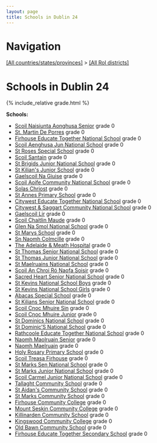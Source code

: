 ```yaml
---
layout: page
title: Schools in Dublin 24
---
```

# Navigation

[[All countries/states/provinces]](../..) > [[All RoI districts]](..)

# Schools in Dublin 24

{% include_relative grade.html %}

**Schools:**

- [Scoil Naisiunta Aonghusa Senior](Scoil_Naisiunta_Aonghusa_Senior.md) grade 0
- [St. Martin De Porres](St._Martin_De_Porres.md) grade 0
- [Firhouse Educate Together National School](Firhouse_Educate_Together_National_School.md) grade 0
- [Scoil Aenghusa Jun National School](Scoil_Aenghusa_Jun_National_School.md) grade 0
- [St Roses Special School](St_Roses_Special_School.md) grade 0
- [Scoil Santain](Scoil_Santain.md) grade 0
- [St Brigids Junior National School](St_Brigids_Junior_National_School.md) grade 0
- [St Kilian's Junior School](St_Kilian's_Junior_School.md) grade 0
- [Gaelscoil Na Giuise](Gaelscoil_Na_Giuise.md) grade 0
- [Scoil Aoife Community National School](Scoil_Aoife_Community_National_School.md) grade 0
- [Solas Chriost](Solas_Chriost.md) grade 0
- [St Annes Primary School](St_Annes_Primary_School.md) grade 0
- [Citywest Educate Together National School](Citywest_Educate_Together_National_School.md) grade 0
- [Citywest & Saggart Community National School](Citywest_&_Saggart_Community_National_School.md) grade 0
- [Gaelscoil Lir](Gaelscoil_Lir.md) grade 0
- [Scoil Chaitlin Maude](Scoil_Chaitlin_Maude.md) grade 0
- [Glen Na Smol National School](Glen_Na_Smol_National_School.md) grade 0
- [St Marys School](St_Marys_School.md) grade 0
- [Sn Naomh Colmcille](Sn_Naomh_Colmcille.md) grade 0
- [The Adelaide & Meath Hospital](The_Adelaide_&_Meath_Hospital.md) grade 0
- [St Thomas Senior National School](St_Thomas_Senior_National_School.md) grade 0
- [St Thomas Junior National School](St_Thomas_Junior_National_School.md) grade 0
- [St Maelruains National School](St_Maelruains_National_School.md) grade 0
- [Scoil An Chroi Ró Naofa Soisir](Scoil_An_Chroi_Ró_Naofa_Soisir.md) grade 0
- [Sacred Heart Senior National School](Sacred_Heart_Senior_National_School.md) grade 0
- [St Kevins National School Boys](St_Kevins_National_School_Boys.md) grade 0
- [St Kevins National School Girls](St_Kevins_National_School_Girls.md) grade 0
- [Abacas Special School](Abacas_Special_School.md) grade 0
- [St Kilians Senior National School](St_Kilians_Senior_National_School.md) grade 0
- [Scoil Cnoc Mhuire Sin](Scoil_Cnoc_Mhuire_Sin.md) grade 0
- [Scoil Cnoc Mhuire Junior](Scoil_Cnoc_Mhuire_Junior.md) grade 0
- [St Dominics National School](St_Dominics_National_School.md) grade 0
- [St Dominic’S National School](St_Dominic’S_National_School.md) grade 0
- [Rathcoole Educate Together National School](Rathcoole_Educate_Together_National_School.md) grade 0
- [Naomh Maolruain Senior](Naomh_Maolruain_Senior.md) grade 0
- [Naomh Maelruain](Naomh_Maelruain.md) grade 0
- [Holy Rosary Primary School](Holy_Rosary_Primary_School.md) grade 0
- [Scoil Treasa Firhouse](Scoil_Treasa_Firhouse.md) grade 0
- [St Marks Sen National School](St_Marks_Sen_National_School.md) grade 0
- [St Marks Junior National School](St_Marks_Junior_National_School.md) grade 0
- [Scoil Carmel Junior National School](Scoil_Carmel_Junior_National_School.md) grade 0
- [Tallaght Community School](Tallaght_Community_School.md) grade 0
- [St Aidan's Community School](St_Aidan's_Community_School.md) grade 0
- [St Marks Community School](St_Marks_Community_School.md) grade 0
- [Firhouse Community College](Firhouse_Community_College.md) grade 0
- [Mount Seskin Community College](Mount_Seskin_Community_College.md) grade 0
- [Killinarden Community School](Killinarden_Community_School.md) grade 0
- [Kingswood Community College](Kingswood_Community_College.md) grade 0
- [Old Bawn Community School](Old_Bawn_Community_School.md) grade 0
- [Firhouse Educate Together Secondary School](Firhouse_Educate_Together_Secondary_School.md) grade 0
